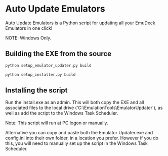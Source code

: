 # Auto Update Emulators

Auto Update Emulators is a Python script for updating all your EmuDeck Emulators in one click!

NOTE: Windows Only.

## Building the EXE from the source

```bash
python setup_emulator_updater.py build
```

```bash
python setup_installer.py build
```

## Installing the script

Run the install.exe as an admin. This will both copy the EXE and all associated files to the local drive ('C:\EmulationTools\EmulatorUpdater'), as well as add the script to the Windows Task Scheduler.

Note: This script will run at PC logon or manually.

Alternative you can copy and paste both the Emulator Updater.exe and config.ini into their own folder, in a location you prefer. However if you do this, you will need to manually set up the script in the Windows Task Scheduler.
